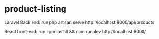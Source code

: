 # product-listing

Laravel Back end: run php artisan serve http://localhost:8000/api/products

React front-end: run npm install && npm run dev http://localhost:8000/
